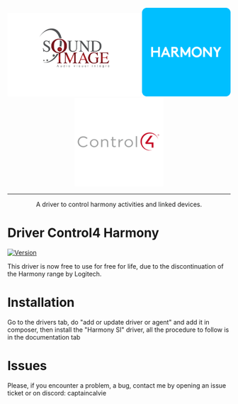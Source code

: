<p align="center">
  <img src="./images/sound-image-logo.png" alt "Soundimage" width="300">
  <img src="./images/harmony-logo.png" alt="Harmony" width="200"/>
  <img src="./images/control4-vector-logo.svg" alt="Control4" width="200"/>
  
</p>

---

<p align="center">A driver to control harmony activities and linked devices.</p>

# Driver Control4 Harmony

[![Version](https://img.shields.io/badge/version-2-green.svg)](https://github.com/CdriFry/C4_HarmonyHub/releases/tag/V3)
<P>This driver is now free to use for free for life, due to the discontinuation of the Harmony range by Logitech.</p>

# Installation 

<p>Go to the drivers tab, do "add or update driver or agent" and add it in composer, then install the "Harmony SI" driver, all the procedure to follow is in the documentation tab</p>

# Issues

<p>Please, if you encounter a problem, a bug, contact me by opening an issue ticket or on discord: captaincalvie</p>
